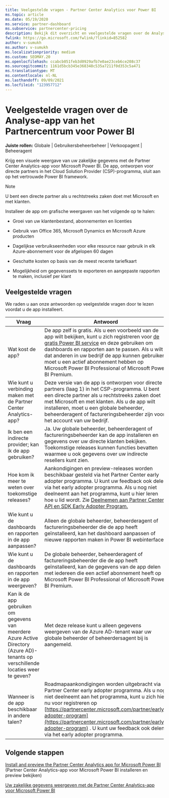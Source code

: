 ```yaml
---
title: Veelgestelde vragen - Partner Center Analytics voor Power BI
ms.topic: article
ms.date: 05/19/2020
ms.service: partner-dashboard
ms.subservice: partnercenter-pricing
description: Bekijk dit overzicht en veelgestelde vragen over de Analyse-app van het Partnercentrum voor Power BI, ontworpen voor directe partners in het programma Cloud Solution Provider (CSP).
fwlink: https://go.microsoft.com/fwlink/?linkid=852582
author: v-sumukh
ms.author: v-sumukh
ms.localizationpriority: medium
ms.custom: SEOMAY.20
ms.openlocfilehash: ccabcb051feb3d0929afb7e0ae23ceb6ce208c37
ms.sourcegitcommit: 1161d5bcb345e368348c535a7211f0d353c5a471
ms.translationtype: MT
ms.contentlocale: nl-NL
ms.lasthandoff: 09/09/2021
ms.locfileid: "123957712"
---
```

# <a name="faqs-for-the-partner-center-analytics-app-for-power-bi"></a>Veelgestelde vragen over de Analyse-app van het Partnercentrum voor Power BI



**Juiste rollen:** Globale | Gebruikersbeheerbeheer | Verkoopagent | Beheeragent

Krijg een visuele weergave van uw zakelijke gegevens met de Partner Center Analytics-app voor Microsoft Power BI. De app, ontworpen voor directe partners in het Cloud Solution Provider (CSP)-programma, sluit aan op het vertrouwde Power BI framework.

> [!NOTE]  
> U bent een directe partner als u rechtstreeks zaken doet met Microsoft en met klanten.

Installeer de app om grafische weergaven van het volgende op te halen:

- Groei van uw klantenbestand, abonnementen en licenties

- Gebruik van Office 365, Microsoft Dynamics en Microsoft Azure producten

- Dagelijkse verbruikseenheden voor elke resource naar gebruik in elk Azure-abonnement voor de afgelopen 60 dagen

- Geschatte kosten op basis van de meest recente tariefkaart

- Mogelijkheid om gegevenssets te exporteren en aangepaste rapporten te maken, inclusief per klant

## <a name="frequently-asked-questions"></a>Veelgestelde vragen

We raden u aan onze antwoorden op veelgestelde vragen door te lezen voordat u de app installeert.

| **Vraag** | **Antwoord** |
| --- | ---------- |
| Wat kost de app? | De app zelf is gratis. Als u een voorbeeld van de app wilt bekijken, kunt u zich registreren voor [de gratis Power BI service](https://go.microsoft.com/fwlink/p/?linkid=845347) en deze gebruiken om dashboards en rapporten aan te passen. Als u wilt dat anderen in uw bedrijf de app kunnen gebruiken, moet u een actief abonnement hebben op Microsoft Power BI Professional of Microsoft Power BI Premium. |
| Wie kunt u verbinding maken met de Partner Center Analytics-app? | Deze versie van de app is ontworpen voor directe partners (laag 1) in het CSP-programma. U bent een directe partner als u rechtstreeks zaken doet met Microsoft en met klanten. Als u de app wilt installeren, moet u een globale beheerder, beheerderagent of factureringsbeheerder zijn voor het account van uw bedrijf. |
| Ik ben een indirecte provider; kan ik de app gebruiken? | Ja. Uw globale beheerder, beheerderagent of factureringsbeheerder kan de app installeren en gegevens over uw directe klanten bekijken. Toekomstige releases kunnen functies bevatten waarmee u ook gegevens over uw indirecte resellers kunt zien. |
| Hoe kom ik meer te weten over toekomstige releases? | Aankondigingen en preview-releases worden beschikbaar gesteld via het Partner Center early adopter programma. U kunt uw feedback ook delen via het early adopter programma. Als u nog niet deelneemt aan het programma, kunt u hier leren hoe u lid wordt. Zie [Deelnemen aan Partner Center API en SDK Early Adopter Program.](/partner-center/develop/early-adopter-program)  |
| Wie kunt u de dashboards en rapporten in de app aanpassen? | Alleen de globale beheerder, beheerderagent of factureringsbeheerder die de app heeft geïnstalleerd, kan het dashboard aanpassen of nieuwe rapporten maken in Power BI webinterface. |
| Wie kunt u de dashboards en rapporten in de app weergeven? | De globale beheerder, beheerderagent of factureringsbeheerder die de app heeft geïnstalleerd, kan de gegevens van de app delen met iedereen die een actief abonnement heeft op Microsoft Power BI Professional of Microsoft Power BI Premium. |
| Kan ik de app gebruiken om gegevens van meerdere Azure Active Directory (Azure AD)-tenants op verschillende locaties weer te geven? | Met deze release kunt u alleen gegevens weergeven van de Azure AD-tenant waar uw globale beheerder of beheerdersagent bij is aangemeld. | 
| Wanneer is de app beschikbaar in andere talen? | Roadmapaankondigingen worden uitgebracht via Partner Center early adopter programma. Als u nog niet deelneemt aan het programma, kunt u zich hier nu voor registreren op [https://partnercenter.microsoft.com/partner/early-adopter-program](https://partnercenter.microsoft.com/partner/early-adopter-program) . U kunt uw feedback ook delen via het early adopter programma. | 



## <a name="next-steps"></a>Volgende stappen

[Install and preview the Partner Center Analytics app for Microsoft Power BI](power-bi-app-for-direct-partners-install.md) (Partner Center Analytics-app voor Microsoft Power BI installeren en preview bekijken)

[Uw zakelijke gegevens weergeven met de Partner Center Analytics-app voor Microsoft Power BI](power-bi-app-for-direct-partners-use.md)